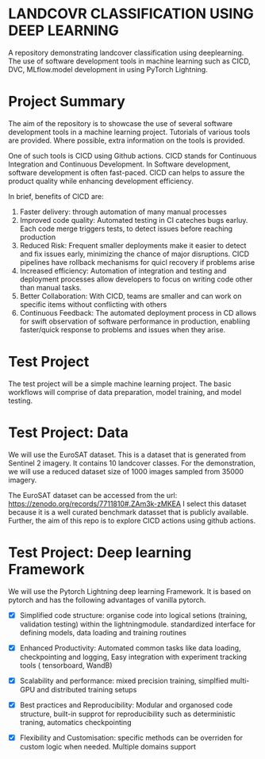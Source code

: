 # LANDCOVR CLASSIFICATION USING DEEP LEARNING
A repository demonstrating landcover classification using deeplearning. The use of software development tools in machine learning such as CICD, DVC, MLflow.model development in using PyTorch Lightning.

# Project Summary

The aim of the repository is to showcase the use of several software development tools in a machine learning project. Tutorials of various tools are provided. Where possible, extra information on the tools is provided.

One of such tools is CICD using Github actions. CICD stands for Continuous Integration and Continuous Development.
In Software development, software development is often fast-paced. CICD can helps to assure the product quality while enhancing development efficiency.

In brief, benefits of CICD are:
1. Faster delivery: through automation of many manual processes
2. Improved code quality: Automated testing in CI cateches bugs earluy. Each code merge triggers tests, to detect issues before reaching production
3. Reduced Risk: Frequent smaller deployments make it easier to detect and fix issues early, minimizing the chance of major disruptions. CICD pipelines have rollback mechanisms for quicl recovery if problems arise
4. Increased efficiency: Automation of integration and testing and deployment processes allow developers to focus on writing code other than manual tasks.
5. Better Collaboration: With CICD, teams are smaller and can work on specific items without conflicting with others
6. Continuous Feedback: The automated deployment process in CD allows for swift observation of software performance in production, enabliing faster/quick response to problems and issues when they arise.

# Test Project

The test project will be a simple machine learning project. The basic workflows will comprise of data preparation, model training, and model testing. 

# Test Project: Data

We will use the EuroSAT dataset. This is a dataset that is generated from Sentinel 2 imagery. It contains 10 landcover classes. For the demonstration, we will use a reduced dataset size of 1000 images sampled from 35000 imagery.

The EuroSAT dataset can be accessed from the url: https://zenodo.org/records/7711810#.ZAm3k-zMKEA 
I select this dataset because it is a well curated benchmark datasset that is publicly available. Further, the aim of this repo is to explore CICD actions using github actions.

# Test Project: Deep learning Framework

We will use the Pytorch Lightning deep learning Framework. It is based on pytorch and has the following advantages of vanilla pytorch.
- [x] Simplified code structure: organise code into logical setions (training, validation testing) within the lightningmodule. standardized interface for defining models, data loading and training routines
- [x] Enhanced Productivity: Automated common tasks like data loading, checkpointing and logging, Easy integration with experiment tracking tools ( tensorboard, WandB)
- [x] Scalability and performance: mixed precision training, simplfied multi-GPU and distributed training setups
- [x] Best practices and Reproducibility: Modular and organosed code structure, built-in supprot for reproducibility such as deterministic traning, automatics checkpointing
- [x] Flexibility and Customisation: specific methods can be overriden for custom logic when needed. Multiple domains support





